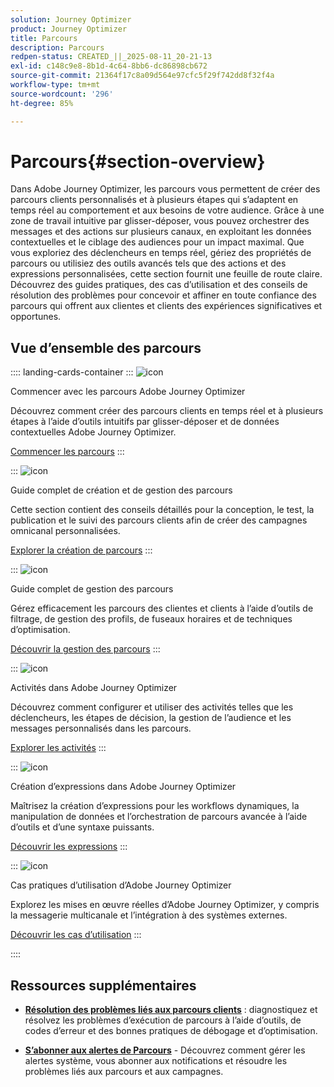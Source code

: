 ```yaml
---
solution: Journey Optimizer
product: Journey Optimizer
title: Parcours
description: Parcours
redpen-status: CREATED_||_2025-08-11_20-21-13
exl-id: c148c9e8-8b1d-4c64-8bb6-dc86898cb672
source-git-commit: 21364f17c8a09d564e97cfc5f29f742dd8f32f4a
workflow-type: tm+mt
source-wordcount: '296'
ht-degree: 85%

---
```


# Parcours{#section-overview}

Dans Adobe Journey Optimizer, les parcours vous permettent de créer des parcours clients personnalisés et à plusieurs étapes qui s’adaptent en temps réel au comportement et aux besoins de votre audience. Grâce à une zone de travail intuitive par glisser-déposer, vous pouvez orchestrer des messages et des actions sur plusieurs canaux, en exploitant les données contextuelles et le ciblage des audiences pour un impact maximal. Que vous exploriez des déclencheurs en temps réel, gériez des propriétés de parcours ou utilisiez des outils avancés tels que des actions et des expressions personnalisées, cette section fournit une feuille de route claire. Découvrez des guides pratiques, des cas d’utilisation et des conseils de résolution des problèmes pour concevoir et affiner en toute confiance des parcours qui offrent aux clientes et clients des expériences significatives et opportunes.

## Vue d’ensemble des parcours

:::: landing-cards-container
:::
![icon](https://cdn.experienceleague.adobe.com/icons/circle-play.svg?lang=fr)

Commencer avec les parcours Adobe Journey Optimizer

Découvrez comment créer des parcours clients en temps réel et à plusieurs étapes à l’aide d’outils intuitifs par glisser-déposer et de données contextuelles Adobe Journey Optimizer.

[Commencer les parcours](../using/building-journeys/journey.md)
:::

:::
![icon](https://cdn.experienceleague.adobe.com/icons/list-check.svg?lang=fr)

Guide complet de création et de gestion des parcours

Cette section contient des conseils détaillés pour la conception, le test, la publication et le suivi des parcours clients afin de créer des campagnes omnicanal personnalisées.

[Explorer la création de parcours](create-journey-landing-page.md)
:::

:::
![icon](https://cdn.experienceleague.adobe.com/icons/gear.svg?lang=fr)

Guide complet de gestion des parcours

Gérez efficacement les parcours des clientes et clients à l’aide d’outils de filtrage, de gestion des profils, de fuseaux horaires et de techniques d’optimisation.

[Découvrir la gestion des parcours](manage-journey-landing-page.md)
:::

:::
![icon](https://cdn.experienceleague.adobe.com/icons/puzzle-piece.svg?lang=fr)

Activités dans Adobe Journey Optimizer

Découvrez comment configurer et utiliser des activités telles que les déclencheurs, les étapes de décision, la gestion de l’audience et les messages personnalisés dans les parcours.

[Explorer les activités](about-journey-building-landing-page.md)
:::

:::
![icon](https://cdn.experienceleague.adobe.com/icons/code-branch.svg?lang=fr)

Création d’expressions dans Adobe Journey Optimizer

Maîtrisez la création d’expressions pour les workflows dynamiques, la manipulation de données et l’orchestration de parcours avancée à l’aide d’outils et d’une syntaxe puissants.

[Découvrir les expressions](building-advanced-conditions-journeys-landing-page.md)
:::

:::
![icon](https://cdn.experienceleague.adobe.com/icons/bullseye.svg?lang=fr)

Cas pratiques d’utilisation d’Adobe Journey Optimizer

Explorez les mises en œuvre réelles d’Adobe Journey Optimizer, y compris la messagerie multicanale et l’intégration à des systèmes externes.

[Découvrir les cas d’utilisation](journey-use-cases-landing-page.md)
:::

::::


## Ressources supplémentaires

- **[Résolution des problèmes liés aux parcours clients](troubleshoot-journey-landing-page.md)** : diagnostiquez et résolvez les problèmes d’exécution de parcours à l’aide d’outils, de codes d’erreur et des bonnes pratiques de débogage et d’optimisation.

- **[S’abonner aux alertes de Parcours](../using/reports/alerts.md)** - Découvrez comment gérer les alertes système, vous abonner aux notifications et résoudre les problèmes liés aux parcours et aux campagnes.


